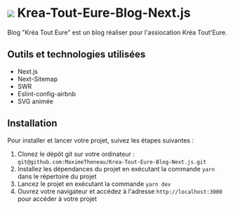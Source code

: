 

# ![](./public/favicon.ico) Krea-Tout-Eure-Blog-Next.js 

Blog "Kréa Tout Eure" est un blog réaliser pour l'assiocation Kréa Tout'Eure.

## Outils et technologies utilisées

- Next.js
- Next-Sitemap
- SWR
- Eslint-config-airbnb
- SVG animée

## Installation

Pour installer et lancer votre projet, suivez les étapes suivantes :

1. Clonez le dépôt git sur votre ordinateur : `git@github.com:MaximeTheneau/Krea-Tout-Eure-Blog-Next.js.git`
2. Installez les dépendances du projet en exécutant la commande `yarn` dans le répertoire du projet
3. Lancez le projet en exécutant la commande `yarn dev`
4. Ouvrez votre navigateur et accédez à l'adresse `http://localhost:3000` pour accéder à votre projet

